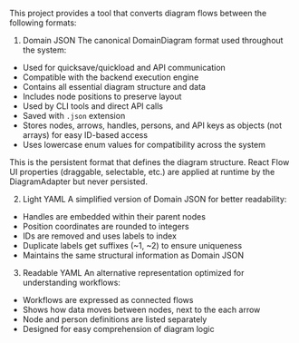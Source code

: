 
This project provides a tool that converts diagram flows between the following formats:

1. Domain JSON
The canonical DomainDiagram format used throughout the system:
  - Used for quicksave/quickload and API communication
  - Compatible with the backend execution engine
  - Contains all essential diagram structure and data
  - Includes node positions to preserve layout
  - Used by CLI tools and direct API calls
  - Saved with `.json` extension
  - Stores nodes, arrows, handles, persons, and API keys as objects (not arrays) for easy ID-based access
  - Uses lowercase enum values for compatibility across the system

This is the persistent format that defines the diagram structure. React Flow UI properties (draggable, selectable, etc.) are applied at runtime by the DiagramAdapter but never persisted.

2. Light YAML
A simplified version of Domain JSON for better readability:
  - Handles are embedded within their parent nodes
  - Position coordinates are rounded to integers
  - IDs are removed and uses labels to index
  - Duplicate labels get suffixes (~1, ~2) to ensure uniqueness
  - Maintains the same structural information as Domain JSON

3. Readable YAML
An alternative representation optimized for understanding workflows:
  - Workflows are expressed as connected flows
  - Shows how data moves between nodes, next to the each arrow
  - Node and person definitions are listed separately
  - Designed for easy comprehension of diagram logic
